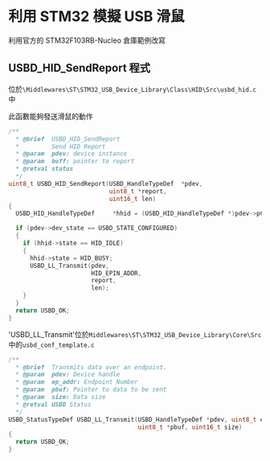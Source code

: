 # 利用 STM32 模擬 USB 滑鼠  
利用官方的 STM32F103RB-Nucleo 倉庫範例改寫  
  
## USBD_HID_SendReport 程式  
位於`\Middlewares\ST\STM32_USB_Device_Library\Class\HID\Src\usbd_hid.c`中  
  
此函數能夠發送滑鼠的動作  
```c
/**
  * @brief  USBD_HID_SendReport
  *         Send HID Report
  * @param  pdev: device instance
  * @param  buff: pointer to report
  * @retval status
  */
uint8_t USBD_HID_SendReport(USBD_HandleTypeDef  *pdev,
                            uint8_t *report,
                            uint16_t len)
{
  USBD_HID_HandleTypeDef     *hhid = (USBD_HID_HandleTypeDef *)pdev->pClassData;

  if (pdev->dev_state == USBD_STATE_CONFIGURED)
  {
    if (hhid->state == HID_IDLE)
    {
      hhid->state = HID_BUSY;
      USBD_LL_Transmit(pdev,
                       HID_EPIN_ADDR,
                       report,
                       len);
    }
  }
  return USBD_OK;
}
```
  
'USBD_LL_Transmit'位於`Middlewares\ST\STM32_USB_Device_Library\Core\Src`中的`usbd_conf_template.c`  
```c
/**
  * @brief  Transmits data over an endpoint.
  * @param  pdev: Device handle
  * @param  ep_addr: Endpoint Number
  * @param  pbuf: Pointer to data to be sent
  * @param  size: Data size
  * @retval USBD Status
  */
USBD_StatusTypeDef USBD_LL_Transmit(USBD_HandleTypeDef *pdev, uint8_t ep_addr,
                                    uint8_t *pbuf, uint16_t size)
{
  return USBD_OK;
}
```